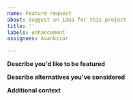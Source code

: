 ```yaml
---
name: Feature request
about: Suggest an idea for this project
title: ''
labels: enhancement
assignees: Avankziar

---
```


**Describe you'd like to be featured**

**Describe alternatives you've considered**

**Additional context**
